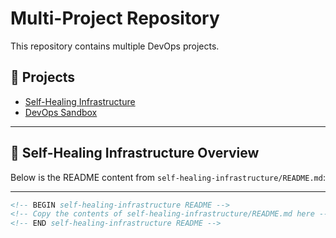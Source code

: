 # Multi-Project Repository

This repository contains multiple DevOps projects.

## 📘 Projects

- [Self-Healing Infrastructure](./self-healing-infrastructure/README.md)
- [DevOps Sandbox](./devops-sandbox/)

---

## 📄 Self-Healing Infrastructure Overview

Below is the README content from `self-healing-infrastructure/README.md`:

---

```markdown
<!-- BEGIN self-healing-infrastructure README -->
<!-- Copy the contents of self-healing-infrastructure/README.md here -->
<!-- END self-healing-infrastructure README -->
